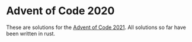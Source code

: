 Advent of Code 2020
===================

These are solutions for the [Advent of Code 2021](https://adventofcode.com/2021).
All solutions so far have been written in rust.
